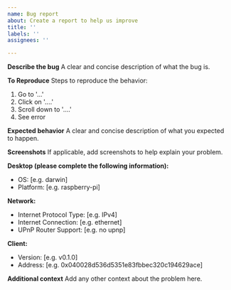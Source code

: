 ```yaml
---
name: Bug report
about: Create a report to help us improve
title: ''
labels: ''
assignees: ''

---
```


**Describe the bug**
A clear and concise description of what the bug is.

**To Reproduce**
Steps to reproduce the behavior:

1. Go to '...'
2. Click on '....'
3. Scroll down to '....'
4. See error

**Expected behavior**
A clear and concise description of what you expected to happen.

**Screenshots**
If applicable, add screenshots to help explain your problem.

**Desktop (please complete the following information):**

- OS: [e.g. darwin]
- Platform: [e.g. raspberry-pi]

**Network:**

- Internet Protocol Type: [e.g. IPv4]
- Internet Connection: [e.g. ethernet]
- UPnP Router Support: [e.g. no upnp]

**Client:**

- Version: [e.g. v0.1.0]
- Address: [e.g. 0x040028d536d5351e83fbbec320c194629ace]

**Additional context**
Add any other context about the problem here.
